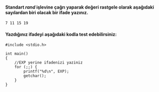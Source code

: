 #### Standart _rand_ işlevine çağrı yaparak değeri rastgele olarak aşağıdaki sayılardan biri olacak bir ifade yazınız.

```
7 11 15 19
```

#### Yazdığınız ifadeyi aşağıdaki kodla test edebilirsiniz:

```
#include <stdio.h>

int main()
{
	//EXP yerine ifadenizi yaziniz
	for (;;) {
		printf("%d\n", EXP);
		getchar();
	}
}
```
